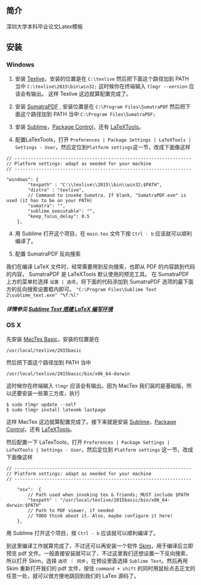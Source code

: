 ## 简介

深圳大学本科毕业论文Latex模板

## 安装

### Windows

1. 安装 [Texlive](http://mirror.lzu.edu.cn/CTAN/systems/texlive/Images/texlive.iso)，安装的位置是在
```C:\texlive```
然后把下面这个路径加到 PATH 当中
```C:\texlive\2015\bin\win32;```
这时候你在终端输入 `tlmgr --version` 应该会有输出。
这样 Texlive 这边就算配置完成了。

2. 安装 [SumatraPDF](http://www.sumatrapdfreader.org/download-free-pdf-viewer-cn.html) , 安装位置是在
```C:\Program Files\SumatraPDF```
然后把下面这个路径加到 PATH 当中
```C:\Program Files\SumatraPDF;```

3. 安装 [Sublime](https://www.sublimetext.com/)，[Package Control](https://packagecontrol.io/installation)，还有 [LaTeXTools](https://github.com/SublimeText/LaTeXTools)。
4. 配置LaTexTools，打开 `Preferences | Package Settings | LaTeXTools | Settings - User`，然后定位到`Platform settings`这一节，改成下面像这样

```
// ------------------------------------------------------------------
// Platform settings: adapt as needed for your machine
// ------------------------------------------------------------------

"windows": {
        "texpath" : "C:\\texlive\\2015\\bin\\win32;$PATH",
        "distro" : "texlive",
        // Command to invoke Sumatra. If blank, "SumatraPDF.exe" is used (it has to be on your PATH)
        "sumatra": "",
        "sublime_executable": "",
        "keep_focus_delay": 0.5
    },
```

4. 用 Sublime 打开这个项目，在 `main.tex` 文件下按 `Ctrl - b` 应该就可以顺利编译了。

5. 配置 SumatraPDF 反向搜索

我们在编译 LaTeX 文件时，经常需要用到反向搜索，也即从 PDF 的内容跳到代码的内容， SumatraPDF 是 LaTeXTools 默认使用的预览工具。
在 SumatraPDF 上方的菜单栏选择 `设置 | 选项`，将下面的代码添加到 SumatraPDF 选项的最下面方的反向搜索设置框内即可。
`"C:\Program Files\Sublime Text 2\sublime_text.exe" "%f:%l"`

##### 详情参见 [Sublime Text 搭建 LaTeX 编写环境](http://www.latexstudio.net/archives/1169) 

### OS X

先安装 [MacTex Basic](http://tug.org/cgi-bin/mactex-download/BasicTeX.pkg)，安装的位置是在

```
/usr/local/texlive/2015basic
```

然后把下面这个路径加到 PATH 当中

```
/usr/local/texlive/2015basic/bin/x86_64-darwin
```

这时候你在终端输入 `tlmgr` 应该会有输出。因为 MacTex 我们装的是基础版，所以还要安装一些第三方库，执行

```
$ sudo tlmgr update --self
$ sudo tlmgr install latexmk lastpage
```

这样 MacTex 这边就算配置完成了。接下来就是安装 [Sublime](https://www.sublimetext.com/)，[Package Control](https://packagecontrol.io/)，还有 [LaTeXTools](https://github.com/SublimeText/LaTeXTools)。

然后配置一下 LaTexTools，打开 `Preferences | Package Settings | LaTeXTools | Settings - User`，然后定位到 `Platform settings` 这一节，改成下面像这样

```
// ------------------------------------------------------------------
// Platform settings: adapt as needed for your machine
// ------------------------------------------------------------------

    "osx":  {
        // Path used when invoking tex & friends; MUST include $PATH
        "texpath" : "/usr/local/texlive/2015basic/bin/x86_64-darwin:$PATH"
        // Path to PDF viewer, if needed
        // TODO think about it. Also, maybe configure it here!
    },
```

用 Sublime 打开这个项目，按 `Ctrl - b` 应该就可以顺利编译了。

到这里编译工作就算完成了，不过还可以再安装一个软件 [Skim](http://skim-app.sourceforge.net/)，用于编译后立即预览 pdf 文件。一般直接安装就可以了，不过这里我们还想设置一下反向搜索，所以打开 Skim，选择 `选项 ｜ 同步`，在预设里面选择 `Sublime Text`。然后再用 Skim 重新打开我们的 pdf 文件，按住 `command + shift` 的同时用鼠标点击正文的任意一处，就可以很方便地跳回到我们的 LaTex 源码了。
